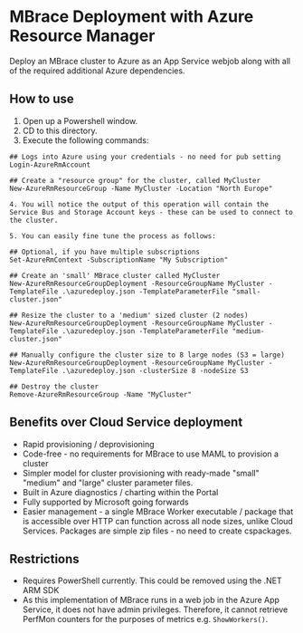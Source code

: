 # MBrace Deployment with Azure Resource Manager
Deploy an MBrace cluster to Azure as an App Service webjob along with all of the required additional Azure dependencies.

## How to use
1. Open up a Powershell window.
2. CD to this directory.
3. Execute the following commands:

```lang=powershell
## Logs into Azure using your credentials - no need for pub setting 
Login-AzureRmAccount

## Create a "resource group" for the cluster, called MyCluster
New-AzureRmResourceGroup -Name MyCluster -Location "North Europe"

4. You will notice the output of this operation will contain the Service Bus and Storage Account keys - these can be used to connect to the cluster.

5. You can easily fine tune the process as follows:

## Optional, if you have multiple subscriptions
Set-AzureRmContext -SubscriptionName "My Subscription"

## Create an 'small' MBrace cluster called MyCluster
New-AzureRmResourceGroupDeployment -ResourceGroupName MyCluster -TemplateFile .\azuredeploy.json -TemplateParameterFile "small-cluster.json"

## Resize the cluster to a 'medium' sized cluster (2 nodes)
New-AzureRmResourceGroupDeployment -ResourceGroupName MyCluster -TemplateFile .\azuredeploy.json -TemplateParameterFile "medium-cluster.json"

## Manually configure the cluster size to 8 large nodes (S3 = large)
New-AzureRmResourceGroupDeployment -ResourceGroupName MyCluster -TemplateFile .\azuredeploy.json -clusterSize 8 -nodeSize S3

## Destroy the cluster
Remove-AzureRmResourceGroup -Name "MyCluster"
```

## Benefits over Cloud Service deployment
* Rapid provisioning / deprovisioning
* Code-free - no requirements for MBrace to use MAML to provision a cluster
* Simpler model for cluster provisioning with ready-made "small" "medium" and "large" cluster parameter files.
* Built in Azure diagnostics / charting within the Portal
* Fully supported by Microsoft going forwards
* Easier management - a single MBrace Worker executable / package that is accessible over HTTP can function across
all node sizes, unlike Cloud Services. Packages are simple zip files - no need to create cspackages.

## Restrictions
* Requires PowerShell currently. This could be removed using the .NET ARM SDK
* As this implementation of MBrace runs in a web job in the Azure App Service, it does not have admin privileges. Therefore, it cannot retrieve PerfMon
counters for the purposes of metrics e.g. ``ShowWorkers()``.
